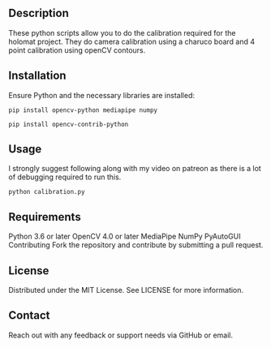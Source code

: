## Description

These python scripts allow you to do the calibration required for the holomat project. They do camera calibration using a charuco board and 4 point calibration using openCV contours.

## Installation

Ensure Python and the necessary libraries are installed:

```
pip install opencv-python mediapipe numpy
```

```
pip install opencv-contrib-python
```

## Usage

I strongly suggest following along with my video on patreon as there is a lot of debugging required to run this.

```
python calibration.py
```

## Requirements

Python 3.6 or later
OpenCV 4.0 or later
MediaPipe
NumPy
PyAutoGUI
Contributing
Fork the repository and contribute by submitting a pull request.

## License

Distributed under the MIT License. See LICENSE for more information.

## Contact

Reach out with any feedback or support needs via GitHub or email.

